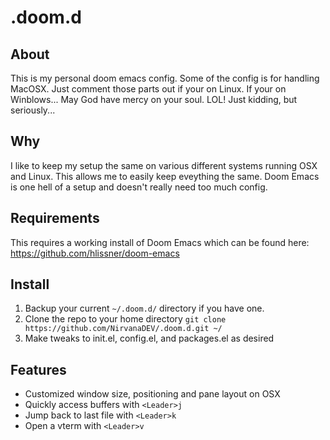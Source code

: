 # .doom.d

## About
This is my personal doom emacs config. Some of the config is for handling
MacOSX. Just comment those parts out if your on Linux. If your on Winblows...
May God have mercy on your soul. LOL! Just kidding, but seriously...

## Why
I like to keep my setup the same on various different systems running OSX and
Linux. This allows me to easily keep eveything the same. Doom Emacs is one hell
of a setup and doesn't really need too much config. 

## Requirements
This requires a working install of Doom Emacs which can be found here: https://github.com/hlissner/doom-emacs

## Install
1. Backup your current `~/.doom.d/` directory if you have one.
2. Clone the repo to your home directory `git clone https://github.com/NirvanaDEV/.doom.d.git ~/`
3. Make tweaks to init.el, config.el, and packages.el as desired 

## Features
- Customized window size, positioning and pane layout on OSX
- Quickly access buffers with `<Leader>j`
- Jump back to last file with `<Leader>k`
- Open a vterm with `<Leader>v`
